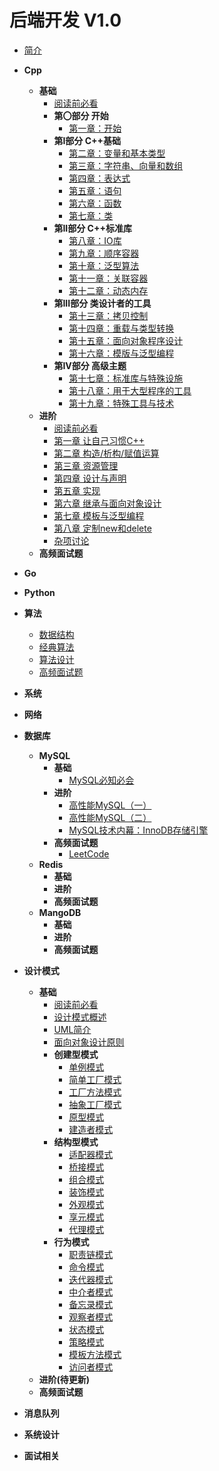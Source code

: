 # 后端开发 V1.0

* [简介](/notes/BackEndNotes/README.md)

* **Cpp**
  * **基础**
    * [阅读前必看](/notes/BackEndNotes/Cpp/C++Primer.md)
    * **第〇部分 开始**
      * [第一章：开始](/notes/BackEndNotes/Cpp/C++Primer/ch01/ch01.md)
    * **第I部分 C++基础**
      * [第二章：变量和基本类型](/notes/BackEndNotes/Cpp/C++Primer/ch02/ch02.md)
      * [第三章：字符串、向量和数组](/notes/BackEndNotes/Cpp/C++Primer/ch03/ch03.md)
      * [第四章：表达式](/notes/BackEndNotes/Cpp/C++Primer/ch04/ch04.md)
      * [第五章：语句](/notes/BackEndNotes/Cpp/C++Primer/ch05/ch05.md)
      * [第六章：函数](/notes/BackEndNotes/Cpp/C++Primer/ch06/ch06.md)
      * [第七章：类](/notes/BackEndNotes/Cpp/C++Primer/ch07/ch07.md)
    * **第II部分 C++标准库**
      * [第八章：IO库](/notes/BackEndNotes/Cpp/C++Primer/ch08/ch08.md)
      * [第九章：顺序容器](/notes/BackEndNotes/Cpp/C++Primer/ch09/ch09.md)
      * [第十章：泛型算法](/notes/BackEndNotes/Cpp/C++Primer/ch10/ch10.md)
      * [第十一章：关联容器](/notes/BackEndNotes/Cpp/C++Primer/ch11/ch11.md)
      * [第十二章：动态内存](/notes/BackEndNotes/Cpp/C++Primer/ch12/ch12.md)
    * **第III部分 类设计者的工具**
      * [第十三章：拷贝控制](/notes/BackEndNotes/Cpp/C++Primer/ch13/ch13.md)
      * [第十四章：重载与类型转换](/notes/BackEndNotes/Cpp/C++Primer/ch14/ch14.md)
      * [第十五章：面向对象程序设计](/notes/BackEndNotes/Cpp/C++Primer/ch15/ch15.md)
      * [第十六章：模版与泛型编程](/notes/BackEndNotes/Cpp/C++Primer/ch16/ch16.md)
    * **第IV部分 高级主题**
      * [第十七章：标准库与特殊设施](/notes/BackEndNotes/Cpp/C++Primer/ch17/ch17.md)
      * [第十八章：用于大型程序的工具](/notes/BackEndNotes/Cpp/C++Primer/ch18/ch18.md)
      * [第十九章：特殊工具与技术](/notes/BackEndNotes/Cpp/C++Primer/ch19/ch19.md)
  * **进阶**
    * [阅读前必看](/notes/BackEndNotes/Cpp/EffectiveC++.md)
    * [第一章 让自己习惯C++](/notes/BackEndNotes/Cpp/EffectiveC++/ch01/ch01.md)
    * [第二章 构造/析构/赋值运算](/notes/BackEndNotes/Cpp/EffectiveC++/ch02/ch02.md)
    * [第三章 资源管理](/notes/BackEndNotes/Cpp/EffectiveC++/ch03/ch03.md)
    * [第四章 设计与声明](/notes/BackEndNotes/Cpp/EffectiveC++/ch04/ch04.md)
    * [第五章 实现](/notes/BackEndNotes/Cpp/EffectiveC++/ch05/ch05.md)
    * [第六章 继承与面向对象设计](/notes/BackEndNotes/Cpp/EffectiveC++/ch06/ch06.md)
    * [第七章 模板与泛型编程](/notes/BackEndNotes/Cpp/EffectiveC++/ch07/ch07.md)
    * [第八章 定制new和delete](/notes/BackEndNotes/Cpp/EffectiveC++/ch08/ch08.md)
    * [杂项讨论](/notes/BackEndNotes/Cpp/EffectiveC++/ch09/ch09.md)
  * **高频面试题**
* **Go**
* **Python**
* **算法**
  * [数据结构](/notes/BackEndNotes/DSA/DataStructure.md)
  * [经典算法](/notes/BackEndNotes/DSA/ClassicalAlgorithm.md)
  * [算法设计](/notes/BackEndNotes/DSA/AlgorithmDesign.md)
  * [高频面试题](/notes/BackEndNotes/DSA/Interview.md)
* **系统**
* **网络**
* **数据库**
  * **MySQL**
    * **基础**
      * [MySQL必知必会](/notes/BackEndNotes/DB/MySQL/MySQL必知必会.md)
    * **进阶**
      * [高性能MySQL（一）](/notes/BackEndNotes/DB/MySQL/高性能MySQL（一）.md)
      * [高性能MySQL（二）](/notes/BackEndNotes/DB/MySQL/高性能MySQL（二）.md)
      * [MySQL技术内幕：InnoDB存储引擎](/notes/BackEndNotes/DB/MySQL/MySQL技术内幕：InnoDB存储引擎.md)
    * **高频面试题**
      * [LeetCode](/notes/BackEndNotes/DB/MySQL/LeetCode.md)
  * **Redis**
    * **基础**
    * **进阶**
    * **高频面试题**
  * **MangoDB**
    * **基础**
    * **进阶**
    * **高频面试题**
* **设计模式**
  * **基础**
    * [阅读前必看](/notes/BackEndNotes/DesignPatterns/README.md)
    * [设计模式概述](/notes/BackEndNotes/DesignPatterns/Overview.md)
    * [UML简介](/notes/BackEndNotes/DesignPatterns/UML/UML.md)
    * [面向对象设计原则](/notes/BackEndNotes/DesignPatterns/OOP/OOP.md)
    * **创建型模式**
      * [单例模式](/notes/BackEndNotes/DesignPatterns/Singleton/Singleton.md)
      * [简单工厂模式](/notes/BackEndNotes/DesignPatterns/SimpleFactory/SimpleFactory.md)
      * [工厂方法模式](/notes/BackEndNotes/DesignPatterns/FactoryMethod/FactoryMethod.md)
      * [抽象工厂模式](/notes/BackEndNotes/DesignPatterns/AbstractFactory/AbstractFactory.md)
      * [原型模式](/notes/BackEndNotes/DesignPatterns/PrototypePattern/PrototypePattern.md)
      * [建造者模式](/notes/BackEndNotes/DesignPatterns/BuilderPattern/BuilderPattern.md)
    * **结构型模式**
      * [适配器模式](/notes/BackEndNotes/DesignPatterns/AdapterPattern/AdapterPattern.md)
      * [桥接模式](/notes/BackEndNotes/DesignPatterns/BridgePattern/BridgePattern.md)
      * [组合模式](/notes/BackEndNotes/DesignPatterns/CompositePattern/CompositePattern.md)
      * [装饰模式](/notes/BackEndNotes/DesignPatterns/WrapperPattern/WrapperPattern.md)
      * [外观模式](/notes/BackEndNotes/DesignPatterns/FacadePattern/FacadePattern.md)
      * [享元模式](/notes/BackEndNotes/DesignPatterns/FlyweightPattern/FlyweightPattern.md)
      * [代理模式](/notes/BackEndNotes/DesignPatterns/ProxyPattern/ProxyPattern.md)
    * **行为模式**
      * [职责链模式](/notes/BackEndNotes/DesignPatterns/ChainOfResponsibility/ChainOfResponsibility.md)
      * [命令模式](/notes/BackEndNotes/DesignPatterns/CommandPattern/CommandPattern.md)
      * [迭代器模式](/notes/BackEndNotes/DesignPatterns/IteratorPattern/IteratorPattern.md)
      * [中介者模式](/notes/BackEndNotes/DesignPatterns/MediatorPattern/MediatorPattern.md)
      * [备忘录模式](/notes/BackEndNotes/DesignPatterns/MementoPattern/MementoPattern.md)
      * [观察者模式](/notes/BackEndNotes/DesignPatterns/ObserverPattern/ObserverPattern.md)
      * [状态模式](/notes/BackEndNotes/DesignPatterns/StatePattern/StatePattern.md)
      * [策略模式](/notes/BackEndNotes/DesignPatterns/Strategy/Strategy.md)
      * [模板方法模式](/notes/BackEndNotes/DesignPatterns/TemplateMethod/TemplateMethod.md)
      * [访问者模式](/notes/BackEndNotes/DesignPatterns/VisitorPattern/VisitorPattern.md)
  * **进阶(待更新)**
  * **高频面试题**
* **消息队列**
* **系统设计**
* **面试相关**
